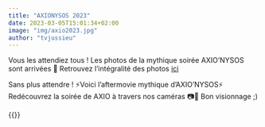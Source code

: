 ```yaml
---
title: "AXIONYSOS 2023"
date: 2023-03-05T15:01:34+02:00
image: "img/axio2023.jpg"
author: "tvjussieu"
---
```


Vous les attendiez tous ! Les photos de la mythique soirée AXIO’NYSOS sont arrivées 💚
Retrouvez l’intégralité des photos [ici](https://www.facebook.com/media/set/?set=a.1100902410809904&type=3 "photo axionysos")

Sans plus attendre !
⚡️Voici l’aftermovie mythique d’AXIO’NYSOS⚡️
Redécouvrez la soirée de AXIO à travers nos caméras 📷💚
Bon visionnage ;)

{{<youtube AZ40-DJOAVg>}}